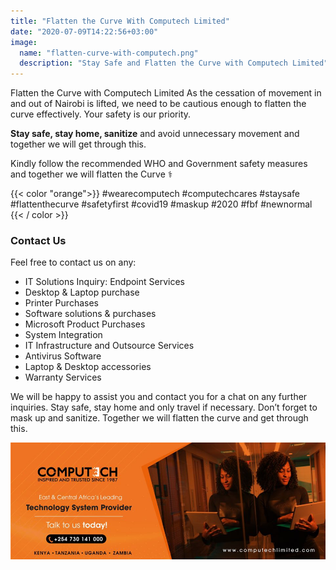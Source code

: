 ```yaml
---
title: "Flatten the Curve With Computech Limited"
date: "2020-07-09T14:22:56+03:00"
image:
  name: "flatten-curve-with-computech.png"
  description: "Stay Safe and Flatten the Curve with Computech Limited"
---
```


Flatten the Curve with Computech Limited
As the cessation of movement in and out of Nairobi is lifted, we need to be cautious enough to flatten the curve effectively.
Your safety is our priority.

__Stay safe, stay home, sanitize__ and avoid unnecessary movement and together we will get through this.

Kindly follow the recommended WHO and Government safety measures and together we will flatten the Curve ⚕️

{{< color "orange">}}
#wearecomputech #computechcares #staysafe #flattenthecurve #safetyfirst #covid19 #maskup #2020 #fbf #newnormal
{{< / color >}}

### Contact Us

Feel free to contact us on any:
- IT Solutions Inquiry: Endpoint Services
- Desktop & Laptop purchase
- Printer Purchases
- Software solutions & purchases
- Microsoft Product Purchases
- System Integration
- IT Infrastructure and Outsource Services
- Antivirus Software
- Laptop & Desktop accessories
- Warranty Services

We will be happy to assist you and contact you for a chat on any further inquiries.
Stay safe, stay home and only travel if necessary. Don’t forget to mask up and sanitize. Together we will flatten the curve and get through this.

[![contact us](/images/flatten-curve-with-computech-footer.png)](/contact-us/)

